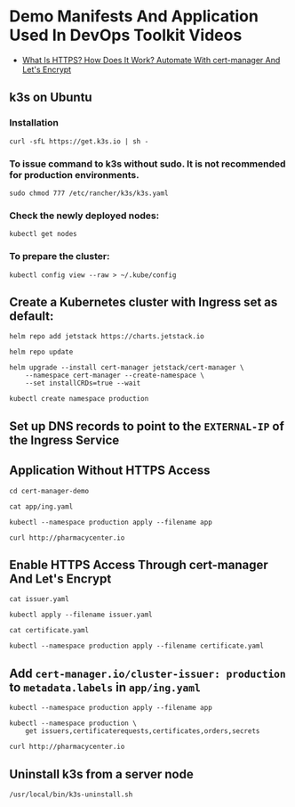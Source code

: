 # Demo Manifests And Application Used In DevOps Toolkit Videos

* [What Is HTTPS? How Does It Work? Automate With cert-manager And Let's Encrypt](https://youtu.be/D7ijCjE31GA)


## k3s on Ubuntu

### Installation
```
curl -sfL https://get.k3s.io | sh -
```

### To issue command to k3s without sudo. It is not recommended for production environments.
```
sudo chmod 777 /etc/rancher/k3s/k3s.yaml
```

### Check the newly deployed nodes:
```
kubectl get nodes
```

### To prepare the cluster:
```
kubectl config view --raw > ~/.kube/config
```

## Create a Kubernetes cluster with Ingress set as default:
```
helm repo add jetstack https://charts.jetstack.io

helm repo update

helm upgrade --install cert-manager jetstack/cert-manager \
    --namespace cert-manager --create-namespace \
    --set installCRDs=true --wait

kubectl create namespace production
```

## Set up DNS records to point to the `EXTERNAL-IP` of the Ingress Service

## Application Without HTTPS Access
```
cd cert-manager-demo

cat app/ing.yaml

kubectl --namespace production apply --filename app

curl http://pharmacycenter.io
```

## Enable HTTPS Access Through cert-manager And Let's Encrypt
```
cat issuer.yaml

kubectl apply --filename issuer.yaml

cat certificate.yaml

kubectl --namespace production apply --filename certificate.yaml
```

## Add `cert-manager.io/cluster-issuer: production` to `metadata.labels` in `app/ing.yaml`
```
kubectl --namespace production apply --filename app

kubectl --namespace production \
    get issuers,certificaterequests,certificates,orders,secrets

curl http://pharmacycenter.io
```

## Uninstall k3s from a server node
```
/usr/local/bin/k3s-uninstall.sh
```